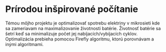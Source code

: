 # Prírodou inšpirované počítanie


Témou môjho projektu je optimalizovať spotrebu elektriny v mikrosieti kde sa zameriavam na maximalizovanie životnosti batérie. Životnosť batérie sa šetrí keď sa minimalizuje počet jej nabíjacích/vybíjacích cyklov.
Optimalizácia prebieha pomocou Firefly algoritmu, ktorú porovnávam a inými algoritmami.